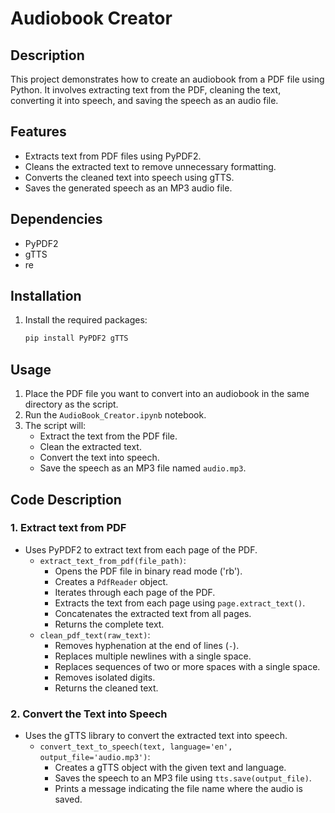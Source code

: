 # Audiobook Creator

## Description

This project demonstrates how to create an audiobook from a PDF file using Python. It involves extracting text from the PDF, cleaning the text, converting it into speech, and saving the speech as an audio file.

## Features

* Extracts text from PDF files using PyPDF2.
* Cleans the extracted text to remove unnecessary formatting.
* Converts the cleaned text into speech using gTTS.
* Saves the generated speech as an MP3 audio file.

## Dependencies

* PyPDF2
* gTTS
* re

## Installation

1.  Install the required packages:

    ```bash
    pip install PyPDF2 gTTS
    ```

## Usage

1.  Place the PDF file you want to convert into an audiobook in the same directory as the script.
2.  Run the `AudioBook_Creator.ipynb` notebook.
3.  The script will:
    * Extract the text from the PDF file.
    * Clean the extracted text.
    * Convert the text into speech.
    * Save the speech as an MP3 file named `audio.mp3`.

## Code Description

### 1. Extract text from PDF

* Uses PyPDF2 to extract text from each page of the PDF.
    * `extract_text_from_pdf(file_path)`:
        * Opens the PDF file in binary read mode ('rb').
        * Creates a `PdfReader` object.
        * Iterates through each page of the PDF.
        * Extracts the text from each page using `page.extract_text()`.
        * Concatenates the extracted text from all pages.
        * Returns the complete text.
    * `clean_pdf_text(raw_text)`:
        * Removes hyphenation at the end of lines (`-`).
        * Replaces multiple newlines with a single space.
        * Replaces sequences of two or more spaces with a single space.
        * Removes isolated digits.
        * Returns the cleaned text.

### 2. Convert the Text into Speech

* Uses the gTTS library to convert the extracted text into speech.
    * `convert_text_to_speech(text, language='en', output_file='audio.mp3')`:
        * Creates a gTTS object with the given text and language.
        * Saves the speech to an MP3 file using `tts.save(output_file)`.
        * Prints a message indicating the file name where the audio is saved.